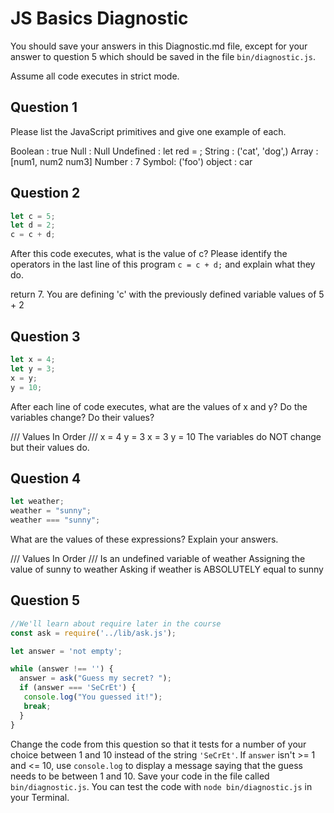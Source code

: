 # JS Basics Diagnostic

You should save your answers in this Diagnostic.md file, except for your answer to
question 5 which should be saved in the file `bin/diagnostic.js`.

Assume all code executes in strict mode.

## Question 1

Please list the JavaScript primitives and give one example of each.

Boolean : true
Null : Null
Undefined : let red = ;
String : ('cat', 'dog',)
Array : [num1, num2 num3]
Number : 7
Symbol: ('foo')
object : car



## Question 2

```js
let c = 5;
let d = 2;
c = c + d;

```

After this code executes, what is the value of c?  Please identify the operators in the last line of this program `c = c + d;` and explain what they do.

return 7. You are defining 'c' with the previously defined variable values of 5 + 2

## Question 3

```js
let x = 4;
let y = 3;
x = y;
y = 10;
```

After each line of code executes, what are the values of x and y?  Do the variables change?  Do their values?

<!-- solution below -->
/// Values In Order ///
x = 4
y = 3
x = 3
y = 10  The variables do NOT change but their values do.

## Question 4

```js
let weather;
weather = "sunny";
weather === "sunny";
```

What are the values of these expressions?  Explain your answers.

/// Values In Order ///
Is an undefined variable of weather
Assigning the value of sunny to weather
Asking if weather is ABSOLUTELY equal to sunny


## Question 5

```js
//We'll learn about require later in the course
const ask = require('../lib/ask.js');

let answer = 'not empty';

while (answer !== '') {
  answer = ask("Guess my secret? ");
  if (answer === 'SeCrEt') {
   console.log("You guessed it!");
   break;
  }
}
```

Change the code from this question so that it tests for a number of your choice
between 1 and 10 instead of the string `'SeCrEt'`.  If `answer` isn't >= 1 and
<= 10, use `console.log` to display a message saying that the guess needs to
be between 1 and 10.  Save your code in the file called `bin/diagnostic.js`.
You can test the code with `node bin/diagnostic.js` in your Terminal.
